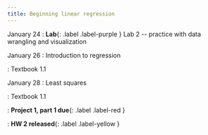 ```yaml
---
title: Beginning linear regression
---
```


January 24
: **Lab**{: .label .label-purple } Lab 2 -- practice with data wrangling and visualization

January 26
: Introduction to regression

: Textbook 1.1

January 28
: Least squares

: Textbook 1.1

: **Project 1, part 1 due**{: .label .label-red }

: **HW 2 released**{: .label .label-yellow }